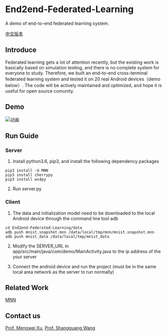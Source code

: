 # End2end-Federated-Learning
A demo of end-to-end federated learning system.

[中文版本](https://github.com/UbiquitousLearning/End2end-Federated-Learning/blob/main/README_CN.md)

## Introduce

Federated learning gets a lot of attention recently, but the existing work is basically based on simulation testing, and there is no complete system for everyone to study. Therefore, we built an end-to-end cross-terminal federated learning system and tested it on 20 real Android devices（demo below）. The code will be actively maintained and optimized, and hope it is useful for open source comunity.

## Demo

![动画](https://user-images.githubusercontent.com/38753457/119244767-65187900-bba6-11eb-8bc6-8b9bf0d7f4d8.gif)

## Run Guide

### Server

1. Install python3.6, pip3, and install the following dependency packages

```
pip3 install -U MNN
pip3 install cherrypy
pip3 install ws4py
```

2. Run server.py

### Client
1. The data and initialization model need to be downloaded to the local Android device through the command line tool adb

```
cd End2end-Federated-Learning/data
adb push mnist.snapshot.mnn /data/local/tmp/mnn/mnist.snapshot.mnn
adb push mnist_data /data/local/tmp/mnist_data
```

2. Modify the SERVER_URL in app/src/main/java/com/demo/MainActivity.java to the ip address of the your server
 
3. Connect the android device and run the project (must be in the same local area network as the server to run normally)


## Related Work

[MNN](https://github.com/alibaba/MNN)

## Contact us

[Prof. Mengwei Xu](https://xumengwei.github.io/), [Prof. Shangguang Wang](http://www.sguangwang.com/)
